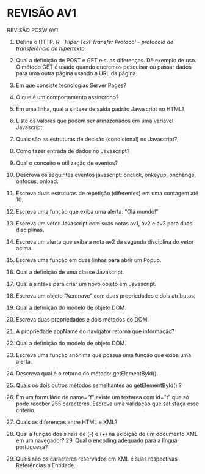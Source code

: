REVISÃO AV1
===========
REVISÃO PCSW AV1

1. Defina o HTTP. 
*R - Hiper Text Transfer Protocol - protocolo de transferência de hipertexto.*
2. Qual a definição de POST e GET e suas diferenças. Dê exemplo de uso. 
O método GET é usado quando queremos pesquisar ou passar dados para uma outra página usando a URL da página.
3. Em que consiste tecnologias Server Pages? 

4. O que é um comportamento assíncrono?

5. Em uma linha, qual a sintaxe de saída padrão Javascript no HTML? 

6. Liste os valores que podem ser armazenados em uma variável Javascript. 

7. Quais são as estruturas de decisão (condicional) no Javascript? 

8. Como fazer entrada de dados no Javascript? 

9. Qual o conceito e utilização de eventos? 

10. Descreva os seguintes eventos javascript: onclick, onkeyup, onchange, onfocus, onload. 

11. Escreva duas estruturas de repetição (diferentes) em uma contagem até 10. 

12. Escreva uma função que exiba uma alerta: “Olá mundo!” 

13. Escreva um vetor Javascript com suas notas av1, av2 e av3 para duas disciplinas. 

14. Escreva um alerta que exiba a nota av2 da segunda disciplina do vetor acima. 

15. Escreva uma função em duas linhas para abrir um Popup. 

16. Qual a definição de uma classe Javascript. 

17. Qual a sintaxe para criar um novo objeto em Javascript. 

18. Escreva um objeto “Aeronave” com duas propriedades e dois atributos. 

19. Qual a definição do modelo de objeto DOM. 
20. Escreva duas propriedades e dois métodos do DOM. 
21. A propriedade appName do navigator retorna que informação? 
22. Qual a definição do modelo de objeto DOM. 
23. Escreva uma função anônima que possua uma função que exiba uma alerta. 
24. Descreva qual é o retorno do método: getElementById(). 
25. Quais os dois outros métodos semelhantes ao getElementById() ? 
26. Em um formulário de name=”f” existe um textarea com id=”t” que só pode receber 255 caracteres. Escreva uma validação que satisfaça esse critério. 
27. Quais as diferenças entre HTML e XML? 
28. Qual a função dos sinais de (-) e (+) na exibição de um documento XML em um navegador? 29. Qual o encoding adequado para a língua portuguesa? 
30. Quais são os caracteres reservados em XML e suas respectivas Referências a Entidade.
